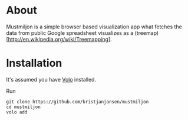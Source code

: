 # About

Mustmiljon is a simple browser based visualization app what fetches the data from public Google spreadsheet visualizes as a (treemap)[http://en.wikipedia.org/wiki/Treemapping].

# Installation

It's assumed you have [Volo](https://github.com/volojs/volo) installed.

Run

```
git clone https://github.com/kristjanjansen/mustmiljon
cd mustmiljon
volo add
```
